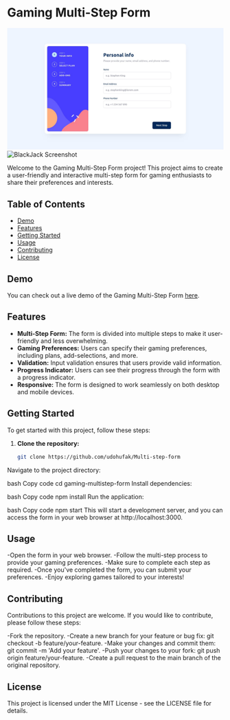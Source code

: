 # Gaming Multi-Step Form

![Desktop Preview](images/design/desktop-design-step-1.jpg)
![BlackJack Screenshot](screenshots/screeenshot.png)

Welcome to the Gaming Multi-Step Form project! This project aims to create a user-friendly and interactive multi-step form for gaming enthusiasts to share their preferences and interests.

## Table of Contents

- [Demo](#demo)
- [Features](#features)
- [Getting Started](#getting-started)
- [Usage](#usage)
- [Contributing](#contributing)
- [License](#license)

## Demo

You can check out a live demo of the Gaming Multi-Step Form [here](https://udohufak.github.io/Multi-step-form/).

## Features

- **Multi-Step Form:** The form is divided into multiple steps to make it user-friendly and less overwhelming.
- **Gaming Preferences:** Users can specify their gaming preferences, including plans, add-selections, and more.
- **Validation:** Input validation ensures that users provide valid information.
- **Progress Indicator:** Users can see their progress through the form with a progress indicator.
- **Responsive:** The form is designed to work seamlessly on both desktop and mobile devices.

## Getting Started

To get started with this project, follow these steps:

1. **Clone the repository:**

   ```bash
   git clone https://github.com/udohufak/Multi-step-form
Navigate to the project directory:

bash
Copy code
cd gaming-multistep-form
Install dependencies:

bash
Copy code
npm install
Run the application:

bash
Copy code
npm start
This will start a development server, and you can access the form in your web browser at http://localhost:3000.

## Usage
-Open the form in your web browser.
-Follow the multi-step process to provide your gaming preferences.
-Make sure to complete each step as required.
-Once you've completed the form, you can submit your preferences.
-Enjoy exploring games tailored to your interests!


## Contributing
Contributions to this project are welcome. If you would like to contribute, please follow these steps:

-Fork the repository.
-Create a new branch for your feature or bug fix: git checkout -b feature/your-feature.
-Make your changes and commit them: git commit -m 'Add your feature'.
-Push your changes to your fork: git push origin feature/your-feature.
-Create a pull request to the main branch of the original repository.

## License
This project is licensed under the MIT License - see the LICENSE file for details.
